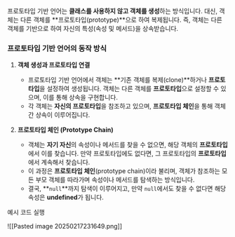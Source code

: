 프로토타입 기반 언어는 **클래스를 사용하지 않고 객체를 생성**하는 방식입니다. 대신, 객체는 다른 객체를 **프로토타입(prototype)**으로 하여 복제됩니다. 즉, 객체는 다른 객체를 기반으로 하여 자신의 특성(속성 및 메서드)을 상속받습니다.

### **프로토타입 기반 언어의 동작 방식**

1. **객체 생성과 프로토타입 연결**
    
    - 프로토타입 기반 언어에서 객체는 **기존 객체를 복제(clone)**하거나 **프로토타입**을 설정하여 생성됩니다. 객체는 다른 객체를 **프로토타입**으로 설정할 수 있으며, 이를 통해 상속을 구현합니다.
    - 각 객체는 **자신의 프로토타입**을 참조하고 있으며, **프로토타입 체인**을 통해 객체 간 상속이 이루어집니다.
2. **프로토타입 체인 (Prototype Chain)**
    
    - 객체는 **자기 자신**의 속성이나 메서드를 찾을 수 없으면, 해당 객체의 **프로토타입**에서 이를 찾습니다. 만약 프로토타입에도 없다면, 그 프로토타입의 **프로토타입**에서 계속해서 찾습니다.
    - 이 과정은 **프로토타입 체인**(prototype chain)이라 불리며, 객체가 참조하는 모든 부모 객체를 따라가며 속성이나 메서드를 탐색하는 방식입니다.
    - 결국, **`null`**까지 탐색이 이루어지고, 만약 `null`에서도 찾을 수 없다면 해당 속성은 **undefined**가 됩니다.

예시 코드 실행

![[Pasted image 20250217231649.png]]